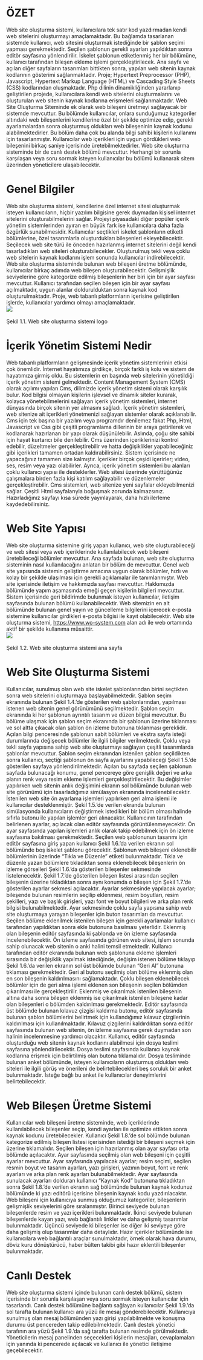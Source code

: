 # ÖZET
Web site oluşturma sistemi, kullanıcılara tek satır kod yazdırmadan kendi web sitelerini oluşturmayı amaçlamaktadır. Bu bağlamda tasarlanan sistemde kullanıcı, web sitesini oluşturmak istediğinde bir şablon seçimi yapması gerekmektedir. Seçilen şablonun gerekli ayarları yapıldıktan sonra editör sayfasına yönlendirilir. İskelet şablonun etiketlenmiş her bir bölümüne, kullanıcı tarafından bileşen ekleme işlemi gerçekleştirilecek. Ana sayfa ve açılan diğer sayfaların tasarımları bittikten sonra, yapılan web sitenin kaynak kodlarının gösterimi sağlanmaktadır. Proje; Hypertext Preprocessor (PHP), Javascript, Hypertext Markup Language (HTML) ve Cascading Style Sheets (CSS) kodlarından oluşmaktadır. Php dilinin dinamikliğinden yararlanıp geliştirilen projede, kullanıcılara kendi web sitelerini oluşturmalarını ve oluşturulan web sitenin kaynak kodlarına erişmeleri sağlanmaktadır. Web Site Oluşturma Siteminde ek olarak web bileşeni üretmeyi sağlayacak bir sistemde mevcuttur. Bu bölümde kullanıcılar, onlara sunduğumuz kategoriler altındaki web bileşenlerini kendilerine özel bir şekilde optimize edip, gerekli ayarlamalardan sonra oluşturmuş oldukları web bileşeninin kaynak kodunu alabilmektedirler. Bu bölüm daha çok bu alanda bilgi sahibi kişilerin kullanımı için tasarlanmıştır. Kullanıcılar web içerikleri için uygun gördükleri web bileşenini birkaç saniye içerisinde üretebilmektedirler. Web site oluşturma sisteminde bir de canlı destek bölümü mevcuttur. Herhangi bir sorunla karşılaşan veya soru sormak isteyen kullanıcılar bu bölümü kullanarak sitem üzerinden yöneticilere ulaşabilecektir. <br>

# Genel Bilgiler

Web site oluşturma sistemi, kendilerine özel internet sitesi oluşturmak isteyen kullanıcıların, hiçbir yazılım bilgisine gerek duymadan kişisel internet sitelerini oluşturabilmelerini sağlar. Projeyi piyasadaki diğer popüler içerik yönetim sistemlerinden ayıran en büyük fark ise kullanıcılara daha fazla özgürlük sunabilmesidir. Kullanıcılar seçtikleri iskelet şablonların etiketli bölümlerine, özel tasarımlarla oluşturdukları bileşenleri ekleyebilecektir. Seçilecek web site türü ile önceden hazırlanmış internet sitelerini değil kendi tasarladıkları web siteleri oluşturabilecekler. Oluşturulmuş tekli veya çoklu web sitelerin kaynak kodlarını işlem sonunda kullanıcılar indirebilecektir.
Web site oluşturma sisteminde bulunan web bileşeni üretme bölümünde, kullanıcılar birkaç adımda web bileşen oluşturabilecektir. Gelişmişlik seviyelerine göre kategorize edilmiş bileşenlerin her biri için bir ayar sayfası mevcuttur. Kullanıcı tarafından seçilen bileşen için bir ayar sayfası açılmaktadır, uygun alanlar doldurulduktan sonra kaynak kod oluşturulmaktadır.
Proje, web tabanlı platformların içerisine geliştirilen işlerde, kullanıcılar yardımcı olmayı amaçlamaktadır.<br>
<img src="https://github.com/enesdongez/Content-Management-System/blob/master/WOS/Desing/Pictures/logo.png" 
  style="  
    display: block;
  margin-left: auto;
  margin-right: auto;
  "/><br>Şekil 1.1. Web site oluşturma sistemi logo<br>
# İçerik Yönetim Sistemi Nedir

Web tabanlı platformların gelişmesinde içerik yönetim sistemlerinin etkisi çok önemlidir. İnternet hayatımıza girdikçe, birçok farklı iş kolu ve sistem de hayatımıza girmiş oldu. Bu sistemlerin en başında web sitelerinin yönetildiği içerik yönetim sistemi gelmektedir. Content Management System (CMS) olarak açılımı yapılan Cms, dilimizde içerik yönetim sistemi olarak karşılık bulur.  Kod bilgisi olmayan kişilerin işlevsel ve dinamik siteler kurarak, kolayca yönetebilmelerini sağlayan içerik yönetim sistemleri, internet dünyasında birçok sitenin yer almasını sağladı.
İçerik yönetim sistemleri, web sitenize ait içerikleri yönetmenizi sağlayan sistemler olarak açıklanabilir. Cms için tek başına bir yazılım veya programdır denilemez fakat Php, Html, Javascript ve Css gibi çeşitli programlama dillerinin bir araya getirilerek ve kodlanarak hazırlanan bir yapı olarak düşünülebilir. Aslında, çoğu site sahibi için hayat kurtarıcı bile denilebilir. 
Cms üzerinden içeriklerinizi kontrol edebilir, düzeltmeler gerçekleştirebilir ve hatta değişiklikler yapabileceğiniz gibi içerikleri tamamen ortadan kaldırabilirsiniz. Sistem içerisinde ne yapacağınız tamamen size kalmıştır. İçerikler birçok çeşidi içerirler; video, ses, resim veya yazı olabilirler. Ayrıca, içerik yönetim sistemleri bu alanları çoklu kullanıcı yapısı ile desteklerler. Web sitesi üzerinde yürüttüğünüz çalışmalara birden fazla kişi katılım sağlayabilir ve düzenlemeler gerçekleştirebilir. 
Cms sistemleri, web sitenize yeni sayfalar ekleyebilmenizi sağlar. Çeşitli Html sayfalarıyla boğuşmak zorunda kalmazsınız. Hazırladığınız sayfayı kısa sürede yayınlayarak, daha hızlı ilerleme kaydedebilirsiniz.

# Web Site Yapısı

Web site oluşturma sistemine giriş yapan kullanıcı, web site oluşturabileceği ve web sitesi veya web içeriklerinde kullanılabilecek web bileşeni üretebileceği bölümler mevcuttur. Ana sayfada bulunan, web site oluşturma sisteminin nasıl kullanılacağını anlatan bir bölüm de mevcuttur. Genel web site yapısında sistemin geliştirme amacına uygun olarak bölümler, hızlı ve kolay bir şekilde ulaşılması için gerekli açıklamalar ile tanımlanmıştır.
Web site içerisinde iletişim ve hakkımızda sayfası mevcuttur. Hakkımızda bölümünde yapım aşamasında emeği geçen kişilerin bilgileri mevcuttur. Sistem içerisinde geri bildirimde bulunmak isteyen kullanıcılar, iletişim sayfasında bulunan bölümü kullanabilecektir.
Web sitemizin en alt bölümünde bulunan genel yayın ve güncelleme bilgilerini içerecek e-posta sistemine kullanıcılar girdikleri e-posta bilgisi ile kayıt olabilecektir.
Web site oluşturma sistemi, https://www.wo-system.com alan adı ile web ortamında aktif bir şekilde kullanıma müsaittir.
<br>
<img src="https://github.com/enesdongez/Content-Management-System/blob/master/WOS/Desing/Pictures/NasilKullanilir/anasayfa.png" 
  style="  
    display: block;
  margin-left: auto;
  margin-right: auto;
  "/><br>Şekil 1.2. Web site oluşturma sistemi ana sayfa<br>
# Web Site Oluşturma Sistemi

Kullanıcılar, sunulmuş olan web site iskelet şablonlarından birini seçtikten sonra web sitelerini oluşturmaya başlayabilmektedir. Şablon seçim ekranında bulunan Şekil 1.4.’de gösterilen web şablonlarından, yapılması istenen web sitenin genel görünümünü seçilmektedir. Şablon seçim ekranında ki her şablonun ayrıntılı tasarım ve düzen bilgisi mevcuttur. Bu bölüme ulaşmak için şablon seçim ekranında bir şablonun üzerine tıklanması ve sol altta çıkacak olan şablon ön izleme butonuna tıklanması gereklidir. Açılan bilgi penceresinde şablonun sabit bölümleri ve ekstra sayfa isteği durumlarında değişecek bölümler ile ilgili bilgiler verilmektedir. Çoklu veya tekli sayfa yapısına sahip web site oluşturmayı sağlayan çeşitli tasarımlarda şablonlar mevcuttur.
Şablon seçim ekranından istenilen şablon seçildikten sonra kullanıcı, seçtiği şablonun ön sayfa ayarlarını yapabileceği Şekil 1.5.’de gösterilen sayfaya yönlendirilmektedir. Açılan bu sayfada seçilen şablonun sayfada bulunacağı konumu, genel pencereye göre genişlik değeri ve arka planın renk veya resim ekleme işlemleri gerçekleştirilecektir. Bu değişimler yapılırken web sitenin anlık değişimini ekranın sol bölümünde bulunan web site görünümü için tasarladığımız simülasyon ekranında incelenebilecektir. 
İstenilen web site ön ayarlama işlemleri yapılırken geri alma işlemi ile kullanıcılar desteklenmiştir. Şekil 1.5.’de verilen ekranda bulunan simülasyonda kullanıcıların değiştirmek istedikleri bir bölüm olması halinde sıfırla butonu ile yapılan işlemler geri alınacaktır. Kullanıcının tarafından belirlenen ayarlar, açılacak olan editör sayfasında görüntülenmeyecektir. Ön ayar sayfasında yapılan işlemleri anlık olarak takip edebilmek için ön izleme sayfasına bakılması gerekmektedir.
Seçilen web şablonunun tasarımı için editör sayfasına giriş yapan kullanıcı Şekil 1.6.’da verilen ekranın sol bölümünde boş iskelet şablonu görecektir. Şablonun web bileşeni eklenebilir bölümlerinin üzerinde “Tıkla ve Düzenle” etiketi bulunmaktadır. Tıkla ve düzenle yazan bölümlere tıkladıktan sonra eklenebilecek bileşenlerin ön izleme görselleri Şekil 1.6.’da gösterilen bileşenler sekmesinde listelenecektir. Şekil 1.7.’de gösterilen bileşen listesi arasından seçilen bileşenin üzerine tıkladıktan sonra aynı konumda o bileşen için Şekil 1.7.’de gösterilen ayarlar sekmesi açılacaktır. Ayarlar sekmesinde yapılacak ayarlar; bileşende bulunan resimlerin seçilip eklenmesi, resim boyutları, resim şekilleri, yazı ve başlık girişleri, yazı font ve boyut bilgileri ve arka plan renk bilgisi bulunabilmektedir. Ayar sekmesinde çoklu sayfa yapısına sahip web site oluşturmaya yarayan bileşenler için buton tasarımları da mevcuttur. 
Seçilen bölüme eklenilmek istenilen bileşen için gerekli ayarlamalar kullanıcı tarafından yapıldıktan sonra ekle butonuna basılması yeterlidir. Eklenmiş olan bileşenin editör sayfasında ki şablonda ve ön izleme sayfasında incelenebilecektir. Ön izleme sayfasında görünen web sitesi, işlem sonunda sahip olunacak web sitenin o anki halini temsil etmektedir. 
Kullanıcı tarafından editör ekranında bulunan web şablonuna ekleme işlemleri sırasında bir değişiklik yapılmak istediğinde, değişim istenen bölüme tıklayıp Şekil 1.6.’da verilen ekranın sol üst bölümde bulunan “Geri Al” butonuna tıklaması gerekmektedir. Geri al butonu seçilmiş olan bölüme eklenmiş olan en son bileşenin kaldırılmasını sağlamaktadır. Çoklu bileşen eklenebilecek bölümler için de geri alma işlemi eklenen son bileşenin seçilen bölümden çıkarılması ile gerçekleştirilir. Eklenmiş ve çıkarılmak istenilen bileşenin altına daha sonra bileşen eklenmiş ise çıkarılmak istenilen bileşene kadar olan bileşenleri o bölümden kaldırılması gerekmektedir. 
Editör sayfasında üst bölümde bulunan kılavuz çizgisi kaldırma butonu, editör sayfasında bulunan şablon bölümlerini belirtmek için kullandığımız kılavuz çizgilerinin kaldırılması için kullanılmaktadır. Kılavuz çizgilerini kaldırdıktan sonra editör sayfasında bulunan web sitenin, ön izleme sayfasına gerek duymadan son halinin incelenmesine yardımcı olacaktır.
Kullanıcı, editör sayfasında oluşturduğu web sitenin kaynak kodlarını alabilmesi için dosya teslimi sayfasına yönlendirilecektir. Dosya teslimi sayfasında kullanıcı kaynak kodlarına erişmek için belirtilmiş olan butona tıklamalıdır. Dosya tesliminde bulunan anket bölümünde, isteyen kullanıcıların oluşturmuş oldukları web siteleri ile ilgili görüş ve önerileni de belirtebilecekleri beş soruluk bir anket bulunmaktadır. İsteğe bağlı bu anket ile kullanıcılar deneyimlerini belirtebilecektir.

# Web Bileşen Üretme Sistemi

Kullanıcılar web bileşeni üretme sisteminde, web içeriklerinde kullanılabilecek bileşenler seçip, kendi ayarları ile optimize ettikten sonra kaynak kodunu üretebilecekler.
Kullanıcı Şekil 1.8.’de sol bölümde bulunan kategorize edilmiş bileşen listesi içerisinden istediği bir bileşeni seçmek için üzerine tıklamalıdır. Seçilen bileşen için hazırlanmış olan ayar sayfası orta bölümde açılacaktır. Ayar sayfasında seçilmiş olan web bileşeni için çeşitli ayarlar mevcuttur. Ayar sayfasında yapılacak ayarlar; resim seçimi, seçilen resmin boyut ve tasarım ayarları, yazı girişleri, yazının boyut, font ve renk ayarları ve arka plan renk ayarları bulunabilmektedir. Ayar sayfasında sunulacak ayarları dolduran kullanıcı “Kaynak Kod” butonuna tıkladıktan sonra Şekil 1.8.’de verilen ekranın sağ bölümünde bulunan kaynak kodunuz bölümünde ki yazı editörü içerisine bileşenin kaynak kodu yazdırılacaktır. 
Web bileşeni için kullanıcıya sunmuş olduğumuz kategoriler, bileşenlerin gelişmişlik seviyelerini göre sıralanmıştır. Birinci seviyede bulunan bileşenlerde resim ve yazı içerikleri bulunmaktadır. İkinci seviyede bulunan bileşenlerde kayan yazı, web bağlantılı linkler ve daha gelişmiş tasarımlar bulunmaktadır. Üçüncü seviyede ki bileşenler ise diğer iki seviyeye göre daha gelişmiş olup tasarımlar daha detaylıdır. Hazır içerikler bölümünde ise kullanıcılara web bağlantılı araçlar sunulmaktadır, örnek olarak hava durumu, döviz kuru dönüştürücü, haber bülten takibi gibi hazır eklentili bileşenler bulunmaktadır. 

# Canlı Destek

Web site oluşturma sistemi içinde bulunan canlı destek bölümü, sistem içerisinde bir sorunla karşılaşan veya soru sormak isteyen kullanıcılar için tasarlandı. Canlı destek bölümüne bağlantı sağlayan kullanıcılar Şekil 1.9.’da sol tarafta bulunan kullanıcı ara yüzü ile mesaj gönderebilecektir. 
Kullanıcıya sunulmuş olan mesaj bölümünden yazı girişi yapılabilmekte ve konuşma durumu üst pencereden takip edilebilmektedir. Canlı destek yönetici tarafının ara yüzü Şekil 1.9.’da sağ tarafta bulunan resimde görülmektedir. Yöneticilerin mesaj panelinden seçecekleri kişilerin mesajları, cevaplamaları için yanında ki pencerede açılacak ve kullanıcı ile yönetici iletişime geçebilecektir.



